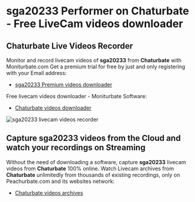 # sga20233 Performer on Chaturbate - Free LiveCam videos downloader

## Chaturbate Live Videos Recorder

Monitor and record livecam videos of **sga20233** from **Chaturbate** with Moniturbate.com
Get a premium trial for free by just and only registering with your Email address:
* [sga20233 Premium videos downloader](https://moniturbate.com/request-demo-licence-key.html)

Free livecam videos downloader - Moniturbate Software:
* [Chaturbate videos downloader](https://moniturbate.com/moniturbate-download-software.html)

![sga20233 livecam videos recorder](https://peachurnet.com/templates/moniturbate-software.png)


## Capture sga20233 videos from the Cloud and watch your recordings on Streaming

Without the need of downloading a software, capture **sga20233** livecam videos from **Chaturbate** 100% online.
Watch Livecam archives from **Chaturbate** unlimitedly from thousands of existing recordings, only on Peachurbate.com and its websites network:
* [Chaturbate videos archives](https://peachurnet.com/)